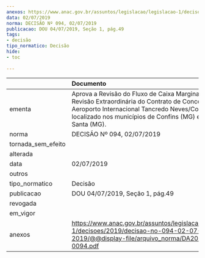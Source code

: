 ```yaml
---
anexos: https://www.anac.gov.br/assuntos/legislacao/legislacao-1/decisoes/2019/decisao-no-094-02-07-2019/@@display-file/arquivo_norma/DA2019-0094.pdf
data: 02/07/2019
norma: DECISÃO Nº 094, 02/07/2019
publicacao: DOU 04/07/2019, Seção 1, pág.49
tags:
- decisão
tipo_normatico: Decisão
hide: 
- toc 
 
---
```


|                    | Documento                                                                                                                                                                                                             |
|:-------------------|:----------------------------------------------------------------------------------------------------------------------------------------------------------------------------------------------------------------------|
| ementa             | Aprova a Revisão do Fluxo de Caixa Marginal da 1ª Revisão Extraordinária do Contrato de Concessão do Aeroporto Internacional Tancredo Neves/Confins, localizado nos municípios de Confins (MG) e de Lagoa Santa (MG). |
| norma              | DECISÃO Nº 094, 02/07/2019                                                                                                                                                                                            |
| tornada_sem_efeito |                                                                                                                                                                                                                       |
| alterada           |                                                                                                                                                                                                                       |
| data               | 02/07/2019                                                                                                                                                                                                            |
| outros             |                                                                                                                                                                                                                       |
| tipo_normatico     | Decisão                                                                                                                                                                                                               |
| publicacao         | DOU 04/07/2019, Seção 1, pág.49                                                                                                                                                                                       |
| revogada           |                                                                                                                                                                                                                       |
| em_vigor           |                                                                                                                                                                                                                       |
| anexos             | https://www.anac.gov.br/assuntos/legislacao/legislacao-1/decisoes/2019/decisao-no-094-02-07-2019/@@display-file/arquivo_norma/DA2019-0094.pdf                                                                         |